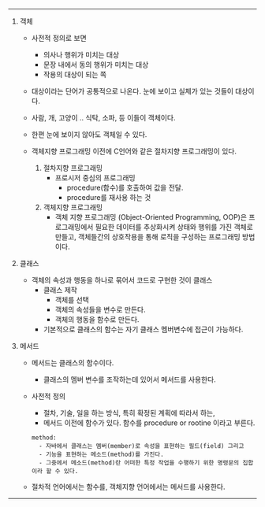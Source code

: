 ----
1. 객체
    + 사전적 정의로 보면
        + 의사나 행위가 미치는 대상
        + 문장 내에서 동의 행위가 미치는 대상
        + 작용의 대상이 되는 쪽
    
    
    + 대상이라는 단어가 공통적으로 나온다. 눈에 보이고 실체가 있는 것들이 대상이다.
    + 사람, 개, 고양이 .. 식탁, 소파, 등 이들이 객체이다.
    + 한편 눈에 보이지 않아도 객체일 수 있다.


    + 객체지향 프로그래밍 이전에 C언어와 같은 절차지향 프로그래밍이 있다.
        1. 절차지향 프로그래밍
            - 프로시저 중심의 프로그래밍
                - procedure(함수)를 호출하여 값을 전달.
                - procedure를 재사용 하는 것
        2. 객체지향 프로그래밍
            - 객체 지향 프로그래밍 (Object-Oriented Programming, OOP)은 프로그래밍에서 필요한 데이터를 추상화시켜 상태와 행위를                 가진 객체로 만들고, 객체들간의 상호작용을 통해 로직을 구성하는 프로그래밍 방법이다.

 
    

2. 클래스
    + 객체의 속성과 행동을 하나로 묶어서 코드로 구현한 것이 클래스
        - 클래스 제작
            - 객체를 선택
            - 객체의 속성들을 변수로 만든다.
            - 객체의 행동을 함수로 만든다.
        - 기본적으로 클래스의 함수는 자기 클래스 멤버변수에 접근이 가능하다.

3. 메서드
    - 메서드는 클래스의 함수이다.
        - 클래스의 멤버 변수를 조작하는데 있어서 메서드를 사용한다.
    - 사전적 정의
         - 절차, 기술, 일을 하는 방식, 특히 확정된 계획에 따라서 하는,
         - 메서드 이전에 함수가 있다. 함수를 procedure or rootine 이라고 부른다.

          method:
            - 자바에서 클래스는 멤버(member)로 속성을 표현하는 필드(field) 그리고
            - 기능을 표현하는 메소드(method)를 가진다.
            - 그중에서 메소드(method)란 어떠한 특정 작업을 수행하기 위한 명령문의 집합이라 할 수 있다.


     - 절차적 언어에서는 함수를, 객체지향 언어에서는 메서드를 사용한다.

----
        
